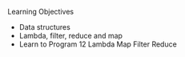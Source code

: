 Learning Objectives
- Data structures
- Lambda, filter, reduce and map
- Learn to Program 12 Lambda Map Filter Reduce
